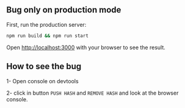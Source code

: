 ## Bug only on production mode

First, run the production server:

```bash
npm run build && npm run start
```

Open [http://localhost:3000](http://localhost:3000) with your browser to see the result.

## How to see the bug

1- Open console on devtools

2- click in button `PUSH HASH` and `REMOVE HASH` and look at the browser console.
